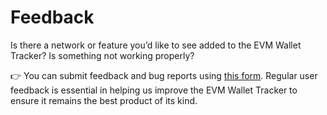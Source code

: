 # Feedback

Is there a network or feature you’d like to see added to the EVM Wallet Tracker? Is something not working properly?

👉 You can submit feedback and bug reports using [this form](https://docs.google.com/forms/d/1nuUJCjAphsepQoRXClakNIDqcPgrtymAyCma4uJMa8s/). Regular user feedback is essential in helping us improve the EVM Wallet Tracker to ensure it remains the best product of its kind.
